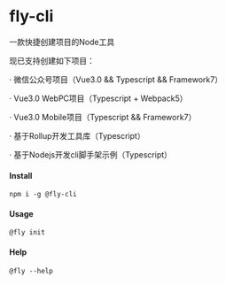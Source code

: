 # fly-cli
一款快捷创建项目的Node工具

现已支持创建如下项目：

· 微信公众号项目（Vue3.0 && Typescript && Framework7）

· Vue3.0 WebPC项目（Typescript + Webpack5）

· Vue3.0 Mobile项目（Typescript && Framework7）

· 基于Rollup开发工具库（Typescript）

· 基于Nodejs开发cli脚手架示例（Typescript）

#### Install
```
npm i -g @fly-cli
```

#### Usage
```
@fly init
```

#### Help
```
@fly --help
```

